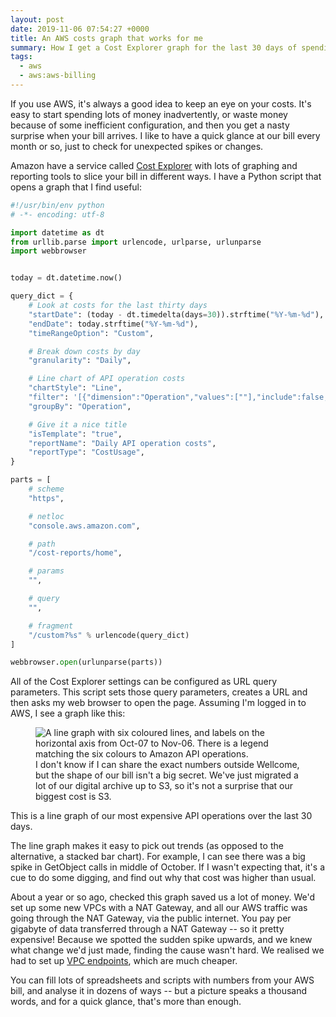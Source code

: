 ```yaml
---
layout: post
date: 2019-11-06 07:54:27 +0000
title: An AWS costs graph that works for me
summary: How I get a Cost Explorer graph for the last 30 days of spending, broken down by service.
tags:
  - aws
  - aws:aws-billing
---
```


If you use AWS, it's always a good idea to keep an eye on your costs.
It's easy to start spending lots of money inadvertently, or waste money because of some inefficient configuration, and then you get a nasty surprise when your bill arrives.
I like to have a quick glance at our bill every month or so, just to check for unexpected spikes or changes.

Amazon have a service called [Cost Explorer] with lots of graphing and reporting tools to slice your bill in different ways.
I have a Python script that opens a graph that I find useful:

[Cost Explorer]: https://aws.amazon.com/aws-cost-management/aws-cost-explorer/

```python
#!/usr/bin/env python
# -*- encoding: utf-8

import datetime as dt
from urllib.parse import urlencode, urlparse, urlunparse
import webbrowser


today = dt.datetime.now()

query_dict = {
    # Look at costs for the last thirty days
    "startDate": (today - dt.timedelta(days=30)).strftime("%Y-%m-%d"),
    "endDate": today.strftime("%Y-%m-%d"),
    "timeRangeOption": "Custom",

    # Break down costs by day
    "granularity": "Daily",

    # Line chart of API operation costs
    "chartStyle": "Line",
    "filter": '[{"dimension":"Operation","values":[""],"include":false,"children":null}]',
    "groupBy": "Operation",

    # Give it a nice title
    "isTemplate": "true",
    "reportName": "Daily API operation costs",
    "reportType": "CostUsage",
}

parts = [
    # scheme
    "https",

    # netloc
    "console.aws.amazon.com",

    # path
    "/cost-reports/home",

    # params
    "",

    # query
    "",

    # fragment
    "/custom?%s" % urlencode(query_dict)
]

webbrowser.open(urlunparse(parts))
```

All of the Cost Explorer settings can be configured as URL query parameters.
This script sets those query parameters, creates a URL and then asks my web browser to open the page.
Assuming I'm logged in to AWS, I see a graph like this:

<figure>
  <img src="/images/2019/aws_cost_explorer.png" alt="A line graph with six coloured lines, and labels on the horizontal axis from Oct-07 to Nov-06. There is a legend matching the six colours to Amazon API operations.">
  <figcaption>
    I don't know if I can share the exact numbers outside Wellcome, but the shape of our bill isn't a big secret.
    We've just migrated a lot of our digital archive up to S3, so it's not a surprise that our biggest cost is S3.
  </figcaption>
</figure>

This is a line graph of our most expensive API operations over the last 30 days.

The line graph makes it easy to pick out trends (as opposed to the alternative, a stacked bar chart).
For example, I can see there was a big spike in GetObject calls in middle of October.
If I wasn't expecting that, it's a cue to do some digging, and find out why that cost was higher than usual.

About a year or so ago, checked this graph saved us a lot of money.
We'd set up some new VPCs with a NAT Gateway, and all our AWS traffic was going through the NAT Gateway, via the public internet.
You pay per gigabyte of data transferred through a NAT Gateway -- so it pretty expensive!
Because we spotted the sudden spike upwards, and we knew what change we'd just made, finding the cause wasn't hard.
We realised we had to set up [VPC endpoints](https://aws.amazon.com/premiumsupport/knowledge-center/vpc-reduce-nat-gateway-transfer-costs/), which are much cheaper.

You can fill lots of spreadsheets and scripts with numbers from your AWS bill, and analyse it in dozens of ways -- but a picture speaks a thousand words, and for a quick glance, that's more than enough.
